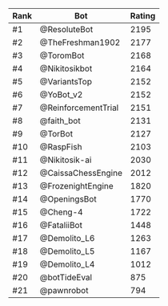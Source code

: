 Rank|Bot|Rating
---|---|---
#1|@ResoluteBot|2195
#2|@TheFreshman1902|2177
#3|@ToromBot|2168
#4|@Nikitosikbot|2164
#5|@VariantsTop|2152
#6|@YoBot_v2|2152
#7|@ReinforcementTrial|2151
#8|@faith_bot|2131
#9|@TorBot|2127
#10|@RaspFish|2103
#11|@Nikitosik-ai|2030
#12|@CaissaChessEngine|2012
#13|@FrozenightEngine|1820
#14|@OpeningsBot|1770
#15|@Cheng-4|1722
#16|@FataliiBot|1448
#17|@Demolito_L6|1263
#18|@Demolito_L5|1167
#19|@Demolito_L4|1012
#20|@botTideEval|875
#21|@pawnrobot|794
